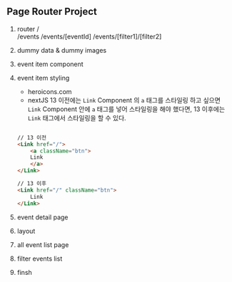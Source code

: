 ## Page Router Project

1. router
   /  
   /events
   /events/[eventId]
   /events/[filter1]/[filter2]

2. dummy data & dummy images
3. event item component
4. event item styling

   - heroicons.com
   - nextJS 13 이전에는 `Link` Component 의 `a` 태그를 스타일링 하고 싶으면 `Link` Component 안에 `a` 태그를 넣어 스타일링을 해야 했다면, 13 이후에는 `Link` 태그에서 스타일링을 할 수 있다.

   ```HTML

   // 13 이전
   <Link href="/">
       <a className="btn">
       Link
       </a>
   </Link>

   // 13 이후
   <Link href="/" className="btn">
       Link
   </Link>

   ```

5. event detail page
6. layout
7. all event list page
8. filter events list
9. finsh
